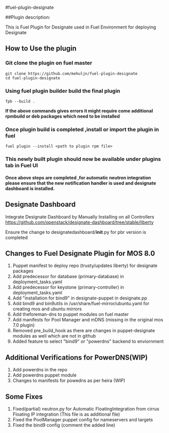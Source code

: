 #fuel-plugin-designate

##Plugin description:

This is Fuel Plugin for Designate used in Fuel Environment for deploying Designate

## How to Use the plugin

### Git clone the plugin on fuel master
```
git clone https://github.com/mehuljn/fuel-plugin-designate
cd fuel-plugin-designate
```
### Using fuel plugin builder build the final plugin 
`fpb --build .` 

__If the above commands gives errors it might require come additional rpmbuild or deb packages which need to be installed__
### Once plugin build is completed ,install or import the plugin in fuel
`fuel plugin --install <path to plugin rpm file>`

### This newly built plugin should now be available under plugins tab in Fuel UI

#### Once above steps are completed ,for automatic neutron integration please ensure that the new notification handler is used and designate dashboard is installed.

## Designate Dashboard

Integrate Designate Dashboard by Manually Installing on all Controllers
https://github.com/openstack/designate-dashboard/tree/stable/liberty

Ensure the change to designatedashboard/____init____.py for pbr version is completed


## Changes to Fuel Designate Plugin for MOS 8.0 

1. Puppet manifest to deploy repo (trusty/updates liberty) for designate packages
2. Add predecessor for database (primary-database) in deployment_tasks.yaml
3. Add predecessor for keystone (primary-controller) in deployment_tasks.yaml
4. Add "installation for bind9" in designate-puppet in designate.pp
5. Add bind9 and bin9utils in /usr/share/fuel-mirror/ubuntu.yaml  for creating mos and ubuntu mirrors
6. Add theforeman-dns to puppet modules on fuel master
7. Add manifests for Pool Manager and mDNS (missing in the original mos 7.0 plugin)
8. Removed pre_build_hook as there are changes in puppet-designate modules as well which are not in github
9. Added feature to select "bind9" or "powerdns" backend to enviornment

## Additional Verifications for PowerDNS(WIP)

1. Add powerdns in the repo
2. Add powerdns puppet module 
3. Changes to manifests for powedns as per heira (WIP)


## Some Fixes
1. Fixed(partial) neutron.py for Automatic FloatingIntegration from cirrus Floating IP integration (This file is as additional file)
2. Fixed the PoolManager puppet config for nameservers and targets
3. Fixed the bind9 config (comment the added line)
